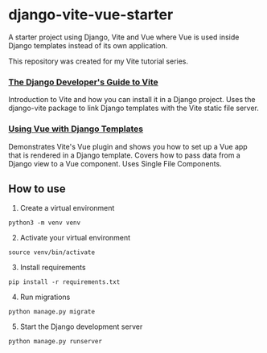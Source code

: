 # django-vite-vue-starter

A starter project using Django, Vite and Vue where Vue is used inside Django templates instead of its own application.

This repository was created for my Vite tutorial series.

### [The Django Developer's Guide to Vite](https://ctrlzblog.com/the-django-developers-guide-to-vite/)
Introduction to Vite and how you can install it in a Django project. Uses the django-vite package to link Django templates with the Vite static file server.
 
### [Using Vue with Django Templates](https://ctrlzblog.com/add-vue-to-your-django-templates-with-vite/)
Demonstrates Vite's Vue plugin and shows you how to set up a Vue app that is rendered in a Django template. Covers how to pass data from a Django view to a Vue component. Uses Single File Components.

## How to use

1. Create a virtual environment
```
python3 -m venv venv
```

2. Activate your virtual environment
```
source venv/bin/activate
```

3. Install requirements
```
pip install -r requirements.txt
```

4. Run migrations
```
python manage.py migrate
```

5. Start the Django development server
```
python manage.py runserver
```
